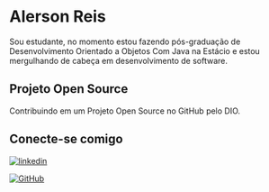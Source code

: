 # Alerson Reis

Sou estudante, no momento estou fazendo pós-graduação de Desenvolvimento Orientado a Objetos Com Java na Estácio e estou mergulhando de cabeça em desenvolvimento de software.

## Projeto Open Source

Contribuindo em um Projeto Open Source no GitHub pelo DIO.

## Conecte-se comigo
[![linkedin](https://img.shields.io/badge/linkedin-0A66C2?style=for-the-badge&logo=linkedin&logoColor=white)](https://www.linkedin.com/in/alersonreis/)

[![GitHub](https://img.shields.io/badge/GitHub-000?style=for-the-badge&logo=github)](https://www.github.com/Ultramegasati/)

